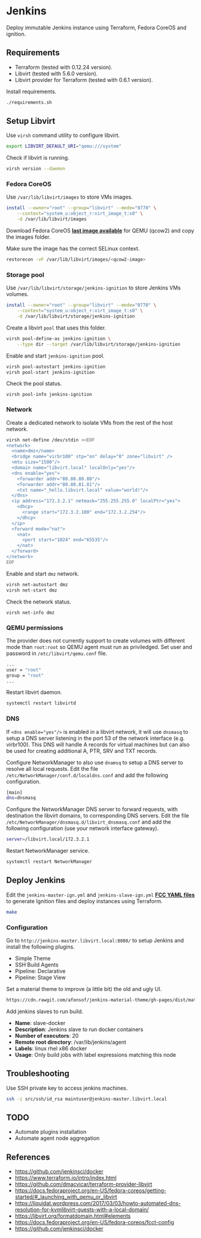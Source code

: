 # Jenkins

Deploy immutable Jenkins instance using Terraform, Fedora CoreOS and ignition.

## Requirements

- Terraform (tested with 0.12.24 version).
- Libvirt (tested with 5.6.0 version).
- Libvirt provider for Terraform (tested with 0.6.1 version).

Install requirements.

```bash
./requirements.sh
```

## Setup Libvirt

Use `virsh` command utility to configure libvirt.

```bash
export LIBVIRT_DEFAULT_URI="qemu:///system"
```

Check if libvirt is running.

```bash
virsh version --daemon
```

### Fedora CoreOS

Use `/var/lib/libvirt/images` to store VMs images.

```bash
install --owner="root" --group="libvirt" --mode="0770" \
    --context="system_u:object_r:virt_image_t:s0" \
    -d /var/lib/libvirt/images
```

Download Fedora CoreOS **[last image available](https://getfedora.org/coreos/download?tab=metal_virtualized&stream=stable)** for QEMU (qcow2) and copy the images folder.

Make sure the image has the correct SELinux context.

```bash
restorecon -vF /var/lib/libvirt/images/<qcow2-image>
```

### Storage pool

Use `/var/lib/libvirt/storage/jenkins-ignition` to store Jenkins VMs volumes.

```bash
install --owner="root" --group="libvirt" --mode="0770" \
    --context="system_u:object_r:virt_image_t:s0" \
    -d /var/lib/libvirt/storage/jenkins-ignition
```

Create a libvirt `pool` that uses this folder.

```bash
virsh pool-define-as jenkins-ignition \
    --type dir --target /var/lib/libvirt/storage/jenkins-ignition
```

Enable and start `jenkins-ignition` pool.

```bash
virsh pool-autostart jenkins-ignition
virsh pool-start jenkins-ignition
```

Check the pool status.

```
virsh pool-info jenkins-ignition
```

### Network

Create a dedicated network to isolate VMs from the rest of the host network.

```bash
virsh net-define /dev/stdin <<EOF
<network>
  <name>dmz</name>
  <bridge name="virbr100" stp="on" delay="0" zone="libvirt" />
  <mtu size="1500"/>
  <domain name="libvirt.local" localOnly="yes"/>
  <dns enable="yes">
    <forwarder addr="80.80.80.80"/>
    <forwarder addr="80.80.81.81"/>
    <txt name="_hello.libvirt.local" value="world!"/>
  </dns>
  <ip address="172.3.2.1" netmask="255.255.255.0" localPtr="yes">
    <dhcp>
      <range start="172.3.2.100" end="172.3.2.254"/>
    </dhcp>
  </ip>
  <forward mode="nat">
    <nat>
      <port start="1024" end="65535"/>
    </nat>
  </forward>
</network>
EOF
```

Enable and start `dmz` network.

```bash
virsh net-autostart dmz
virsh net-start dmz
```

Check the network status.

```
virsh net-info dmz
```

### QEMU permissions

The provider does not currently support to create volumes with different mode than `root:root` so QEMU agent must run as priviledged. Set user and password in `/etc/libvirt/qemu.conf` file.

```bash
...
user = "root"
group = "root"
...
```

Restart libvirt daemon.

```bash
systemctl restart libvirtd
```

### DNS

If `<dns enable="yes"/>` is enabled in a libvirt network, it will use `dnsmasq` to setup a DNS server listening in the port 53 of the network interface (e.g. virbr100). This DNS will handle A records for virtual machines but can also be used for creating additional A, PTR, SRV and TXT records.

Configure NetworkManager to also use `dnamsq` to setup a DNS server to resolve all local requests. Edit the file `/etc/NetworkManager/conf.d/localdns.conf` and add the following configuration.

```bash
[main]
dns=dnsmasq
```

Configure the NetworkManager DNS server to forward requests, with destination the libvirt domains, to corresponding DNS servers. Edit the file `/etc/NetworkManager/dnsmasq.d/libvirt_dnsmasq.conf` and add the following configuration (use your network interface gateway).

```bash
server=/libvirt.local/172.3.2.1
```

Restart NetworkManager service.

```bash
systemctl restart NetworkManager
```

## Deploy Jenkins

Edit the `jenkins-master-ign.yml` and `jenkins-slave-ign.yml` **[FCC YAML files](https://docs.fedoraproject.org/en-US/fedora-coreos/fcct-config/)** to generate Ignition files and deploy instances using Terraform.

```bash
make
```

### Configuration

Go to `http://jenkins-master.libvirt.local:8080/` to setup Jenkins and install the following plugins.

- Simple Theme
- SSH Build Agents
- Pipeline: Declarative
- Pipeline: Stage View

Set a material theme to improve (a little bit) the old and ugly UI.

```bash
https://cdn.rawgit.com/afonsof/jenkins-material-theme/gh-pages/dist/material-blue-grey.css
```

Add jenkins slaves to run build.

- **Name**: slave-docker
- **Description**: Jenkins slave to run docker containers
- **Number of executors**: 20
- **Remote root directory**: /var/lib/jenkins/agent
- **Labels**: linux rhel x86 docker
- **Usage**: Only build jobs with label expressions matching this node

## Troubleshooting

Use SSH private key to access jenkins machines.

```bash
ssh -i src/ssh/id_rsa maintuser@jenkins-master.libvirt.local
```

## TODO

- Automate plugins installation
- Automate agent node aggregation

## References

- https://github.com/jenkinsci/docker
- https://www.terraform.io/intro/index.html
- https://github.com/dmacvicar/terraform-provider-libvirt
- https://docs.fedoraproject.org/en-US/fedora-coreos/getting-started/#_launching_with_qemu_or_libvirt
- https://liquidat.wordpress.com/2017/03/03/howto-automated-dns-resolution-for-kvmlibvirt-guests-with-a-local-domain/
- https://libvirt.org/formatdomain.html#elements
- https://docs.fedoraproject.org/en-US/fedora-coreos/fcct-config
- https://github.com/jenkinsci/docker